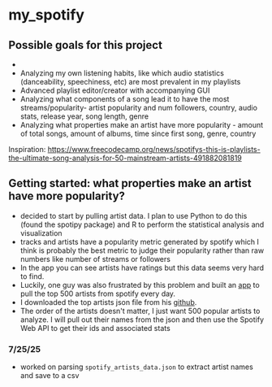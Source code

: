 # my_spotify

## Possible goals for this project

-
- Analyzing my own listening habits, like which audio statistics (danceability, speechiness, etc) are most prevalent in my playlists
- Advanced playlist editor/creator with accompanying GUI
- Analyzing what components of a song lead it to have the most streams/popularity- artist popularity and num followers, country, audio stats, release year, song length, genre
- Analyzing what properties make an artist have more popularity - amount of total songs, amount of albums, time since first song, genre, country

Inspiration: https://www.freecodecamp.org/news/spotifys-this-is-playlists-the-ultimate-song-analysis-for-50-mainstream-artists-491882081819

## Getting started: what properties make an artist have more popularity?

- decided to start by pulling artist data. I plan to use Python to do this (found the spotipy package) and R to perform the statistical analysis and visualization
- tracks and artists have a popularity metric generated by spotify which I think is probably the best metric to judge their popularity rather than raw numbers like number of streams or followers
- In the app you can see artists have ratings but this data seems very hard to find.
- Luckily, one guy was also frustrated by this problem and built an [app](https://eduardlupu.github.io/spotify-artists/) to pull the top 500 artists from spotify every day.
- I downloaded the top artists json file from his [github](https://github.com/EduardLupu/spotify-artists).
- The order of the artists doesn't matter, I just want 500 popular artists to analyze. I will pull out their names from the json and then use the Spotify Web API to get their ids and associated stats

### 7/25/25

- worked on parsing `spotify_artists_data.json` to extract artist names and save to a csv
